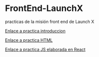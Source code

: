 # FrontEnd-LaunchX

practicas de la misión front end de Launch X


[Enlace a practica introduccion](https://github.com/enriqueorea/FrontEnd-LaunchX/tree/main/Abogabot)

[Enlace a practica HTML](https://github.com/enriqueorea/FrontEnd-LaunchX/tree/main/Html-Pasteleria)


[Enlace a practica JS elaborada en React](https://github.com/enriqueorea/FrontEnd-LaunchX/tree/main/JS-Pokedex)